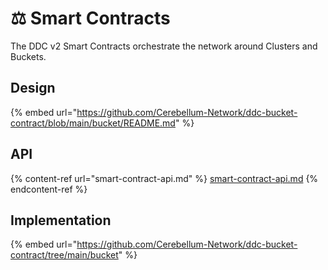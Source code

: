 # ⚖ Smart Contracts

The DDC v2 Smart Contracts orchestrate the network around Clusters and Buckets.

## Design

{% embed url="https://github.com/Cerebellum-Network/ddc-bucket-contract/blob/main/bucket/README.md" %}

## API

{% content-ref url="smart-contract-api.md" %}
[smart-contract-api.md](smart-contract-api.md)
{% endcontent-ref %}

## Implementation

{% embed url="https://github.com/Cerebellum-Network/ddc-bucket-contract/tree/main/bucket" %}

